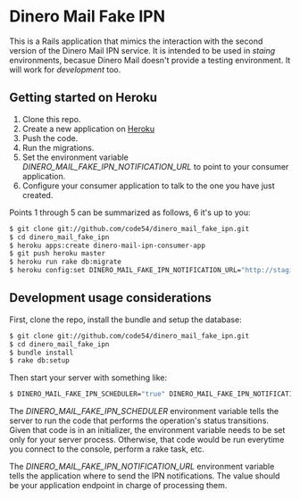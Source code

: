 # Dinero Mail Fake IPN

This is a Rails application that mimics the interaction with the second version of the Dinero Mail IPN service. It is intended to be used in _staing_ environments, becasue Dinero Mail doesn't provide a testing environment. It will work for _development_ too.

## Getting started on Heroku

1. Clone this repo.
2. Create a new application on [Heroku](http://heroku.com)
3. Push the code.
4. Run the migrations.
5. Set the environment variable _DINERO_MAIL_FAKE_IPN_NOTIFICATION_URL_ to point to your consumer application.
6. Configure your consumer application to talk to the one you have just created.

Points 1 through 5 can be summarized as follows, 6 it's up to you:

```sh
$ git clone git://github.com/code54/dinero_mail_fake_ipn.git
$ cd dinero_mail_fake_ipn
$ heroku apps:create dinero-mail-ipn-consumer-app
$ git push heroku master
$ heroku run rake db:migrate
$ heroku config:set DINERO_MAIL_FAKE_IPN_NOTIFICATION_URL="http://staging.myapp.com/ipn"
```

## Development usage considerations

First, clone the repo, install the bundle and setup the database:

```sh
$ git clone git://github.com/code54/dinero_mail_fake_ipn.git
$ cd dinero_mail_fake_ipn
$ bundle install
$ rake db:setup
```

Then start your server with something like:
```sh
$ DINERO_MAIL_FAKE_IPN_SCHEDULER="true" DINERO_MAIL_FAKE_IPN_NOTIFICATION_URL="http://localhost:3000" rails s --port 4000
```

The _DINERO_MAIL_FAKE_IPN_SCHEDULER_ environment variable tells the server to run the code that performs the operation's status transitions. Given that code is in an initializer, the environment variable needs to be set only for your server process. Otherwise, that code would be run everytime you connect to the console, perform a rake task, etc.

The _DINERO_MAIL_FAKE_IPN_NOTIFICATION_URL_ environment variable tells the application where to send the IPN notifications. The value should be your application endpoint in charge of processing them.
